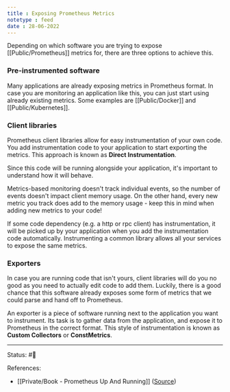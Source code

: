 ```yaml
---
title : Exposing Prometheus Metrics
notetype : feed
date : 28-06-2022
---
```


Depending on which software you are trying to expose [[Public/Prometheus]] metrics for, there are three options to achieve this.

### Pre-instrumented software

Many applications are already exposing metrics in Prometheus format. In case you are monitoring an application like this, you can just start using already existing metrics. Some examples are [[Public/Docker]] and [[Public/Kubernetes]].

### Client libraries

Prometheus client libraries allow for easy instrumentation of your own code. You add instrumentation code to your application to start exporting the metrics. This approach is known as **Direct Instrumentation**.

Since this code will be running alongside your application, it's important to understand how it will behave.

Metrics-based monitoring doesn't track individual events, so the number of events doesn't impact client memory usage. On the other hand, every new metric you track does add to the memory usage - keep this in mind when adding new metrics to your code!

If some code dependency (e.g. a http or rpc client) has instrumentation, it will be picked up by your application when you add the instrumentation code automatically. Instrumenting a common library allows all your services to expose the same metrics.

### Exporters

In case you are running code that isn't yours, client libraries will do you no good as you need to actually edit code to add them. Luckily, there is a good chance that this software already exposes some form of metrics that we could parse and hand off to Prometheus. 

An exporter is a piece of software running next to the application you want to instrument. Its task is to gather data from the application, and expose it to Prometheus in the correct format. This style of instrumentation is known as **Custom Collectors** or **ConstMetrics**.



-----

Status: #🌱 

References:
- [[Private/Book - Prometheus Up And Running]] ([Source](https://www.oreilly.com/library/view/prometheus-up/9781492034131/))
